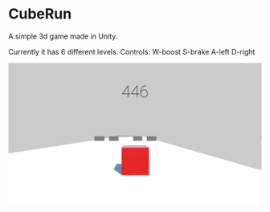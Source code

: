 # CubeRun
A simple 3d game made in Unity.

Currently it has 6 different levels.
Controls: W-boost S-brake A-left D-right

![Screenshot](https://github.com/krishan-kant/CubeRun/blob/master/Screenshot.png)

